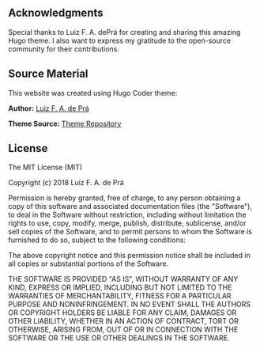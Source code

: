 
## Acknowledgments

Special thanks to Luiz F. A. dePrá for creating and sharing this amazing Hugo theme. I also want to express my gratitude to the open-source community for their contributions.

## Source Material

This website was created using Hugo Coder theme:

**Author:** [Luiz F. A. de Prá](https://github.com/luizdepra)

**Theme Source:** [Theme Repository](https://github.com/luizdepra/hugo-coder/tree/main)

## License
The MIT License (MIT)

Copyright (c) 2018 Luiz F. A. de Prá

Permission is hereby granted, free of charge, to any person obtaining a copy of this software and associated documentation files (the "Software"), to deal in the Software without restriction, including without limitation the rights to use, copy, modify, merge, publish, distribute, sublicense, and/or sell copies of the Software, and to permit persons to whom the Software is furnished to do so, subject to the following conditions:

The above copyright notice and this permission notice shall be included in all copies or substantial portions of the Software.

THE SOFTWARE IS PROVIDED "AS IS", WITHOUT WARRANTY OF ANY KIND, EXPRESS OR IMPLIED, INCLUDING BUT NOT LIMITED TO THE WARRANTIES OF MERCHANTABILITY, FITNESS FOR A PARTICULAR PURPOSE AND NONINFRINGEMENT. IN NO EVENT SHALL THE AUTHORS OR COPYRIGHT HOLDERS BE LIABLE FOR ANY CLAIM, DAMAGES OR OTHER LIABILITY, WHETHER IN AN ACTION OF CONTRACT, TORT OR OTHERWISE, ARISING FROM, OUT OF OR IN CONNECTION WITH THE SOFTWARE OR THE USE OR OTHER DEALINGS IN THE SOFTWARE.


